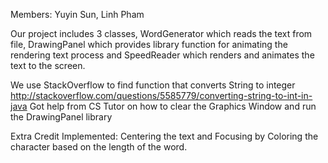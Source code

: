 
Members: Yuyin Sun, Linh Pham

Our project includes 3 classes, WordGenerator which reads the text from file, DrawingPanel which 
provides library function for animating the rendering text process and SpeedReader which 
renders and animates the text to the screen.

We use StackOverflow to find function that converts String to integer
http://stackoverflow.com/questions/5585779/converting-string-to-int-in-java 
Got help from CS Tutor on how to clear the Graphics Window and run the DrawingPanel library

Extra Credit Implemented: Centering the text and Focusing by Coloring the character based on the
length of the word.
